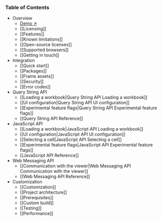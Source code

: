 ### Table of Contents

- Overview
   - [Demo ↗️](https://handsontable.com/spreadsheet-viewer)
   - [[Licensing]]
   - [[Features]]
   - [[Known limitations]]
   - [[Open-source licenses]]
   - [[Supported browsers]]
   - [[Getting in touch]]
- Integration
   - [[Quick start]]
   - [[Packages]]
   - [[Frame assets]]
   - [[Security]]
   - [[Error codes]]
- Query String API
   - [[Loading a workbook|Query String API Loading a workbook]]
   - [[UI configuration|Query String API UI configuration]]
   - [[Experimental feature flags|Query String API Experimental feature flags]]
   - [[Query String API Reference]]
- JavaScript API
   - [[Loading a workbook|JavaScript API Loading a workbook]]
   - [[UI configuration|JavaScript API UI configuration]]
   - [[Selecting a cell|JavaScript API Selecting a cell]]
   - [[Experimental feature flags|JavaScript API Experimental feature flags]]
   - [[JavaScript API Reference]]
- Web Messaging API
   - [[Communication with the viewer|Web Messaging API Communication with the viewer]]
   - [[Web Messaging API Reference]]
- Customization
   - [[Customization]]
   - [[Project architecture]]
   - [[Prerequisites]] 
   - [[Custom build]]
   - [[Testing]]
   - [[Performance]]
